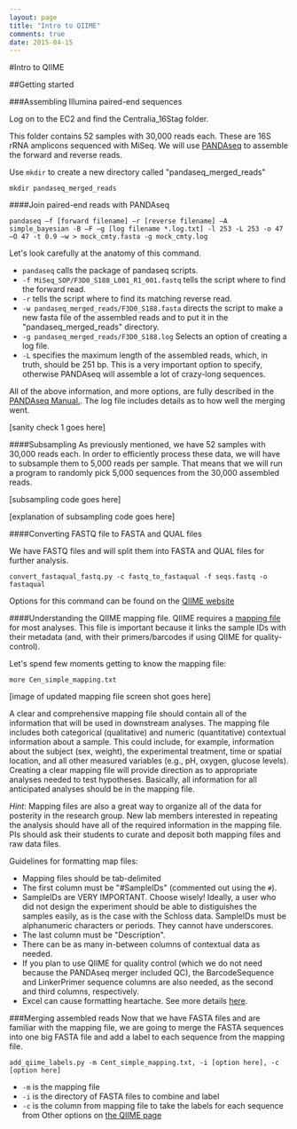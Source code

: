 ```yaml
---
layout: page
title: "Intro to QIIME"
comments: true
date: 2015-04-15 
---
```


#Intro to QIIME

##Getting started

###Assembling Illumina paired-end sequences

Log on to the EC2 and find the Centralia_16Stag folder. 

This folder contains 52 samples with 30,000 reads each. These are 16S rRNA amplicons sequenced with MiSeq. We will use [PANDAseq](http://www.ncbi.nlm.nih.gov/pubmed/22333067) to assemble the forward and reverse reads.

Use `mkdir` to create a new directory called "pandaseq_merged_reads"
```
mkdir pandaseq_merged_reads
```

####Join paired-end reads with PANDAseq
```
pandaseq –f [forward filename] –r [reverse filename] –A simple_bayesian -B –F –g [log filename *.log.txt] -l 253 -L 253 -o 47 –O 47 -t 0.9 –w > mock_cmty.fasta -g mock_cmty.log 
```
Let's look carefully at the anatomy of this command.

  -  `pandaseq` calls the package of pandaseq scripts.
  -  `-f MiSeq_SOP/F3D0_S188_L001_R1_001.fastq` tells the script where to find the forward read.
  -  `-r` tells the script where to find its matching reverse read.
  -  `-w pandaseq_merged_reads/F3D0_S188.fasta` directs the script to make a new fasta file of the assembled reads and to put it in the "pandaseq_merged_reads" directory.
  -  `-g pandaseq_merged_reads/F3D0_S188.log` Selects an option of creating a log file.
  -  `-L` specifies the maximum length of the assembled reads, which, in truth, should be 251 bp. This is a very important option to specify, otherwise PANDAseq will assemble a lot of crazy-long sequences.

  All of the above information, and more options, are fully described in the [PANDAseq Manual.](http://neufeldserver.uwaterloo.ca/~apmasell/pandaseq_man1.html).  The log file includes details as to how well the merging went.
  
  [sanity check 1 goes here]
  
  ####Subsampling
  As previously mentioned, we have 52 samples with 30,000 reads each. In order to efficiently process these data, we will have to subsample them to 5,000 reads per sample. That means that we will run a program to randomly pick 5,000 sequences from the 30,000 assembled reads.
  
  [subsampling code goes here]
  
  [explanation of subsampling code goes here]
  
  ####Converting FASTQ file to FASTA and QUAL files
  
  We have FASTQ files and will split them into FASTA and QUAL files for further analysis.
  
  ```
  convert_fastaqual_fastq.py -c fastq_to_fastaqual -f seqs.fastq -o fastaqual
  ```
  
  Options for this command can be found on the [QIIME website](http://qiime.org/scripts/convert_fastaqual_fastq.html)
  
  ####Understanding the QIIME mapping file.
QIIME requires a [mapping file](http://qiime.org/documentation/file_formats.html) for most analyses.  This file is important because it links the sample IDs with their metadata (and, with their primers/barcodes if using QIIME for quality-control). 

Let's spend few moments getting to know the mapping file:

```
more Cen_simple_mapping.txt
```

[image of updated mapping file screen shot goes here]

A clear and comprehensive mapping file should contain all of the information that will be used in downstream analyses.  The mapping file includes both categorical (qualitative) and numeric (quantitative) contextual information about a sample. This could include, for example, information about the subject (sex, weight), the experimental treatment, time or spatial location, and all other measured variables (e.g., pH, oxygen, glucose levels). Creating a clear mapping file will provide direction as to appropriate analyses needed to test hypotheses.  Basically, all information for all anticipated analyses should be in the mapping file.

*Hint*:  Mapping files are also a great way to organize all of the data for posterity in the research group.  New lab members interested in repeating the analysis should have all of the required information in the mapping file.  PIs should ask their students to curate and deposit both mapping files and raw data files.

Guidelines for formatting map files:
  - Mapping files should be tab-delimited
  - The first column must be "#SampleIDs" (commented out using the `#`).
  -  SampleIDs are VERY IMPORTANT. Choose wisely! Ideally, a user who did not design the experiment should be able to distiguishes the samples easily, as is the case with the Schloss data. SampleIDs must be alphanumeric characters or periods.  They cannot have underscores.
  - The last column must be "Description".
  - There can be as many in-between columns of contextual data as needed.
  - If you plan to use QIIME for quality control (which we do not need because the PANDAseq merger included QC), the BarcodeSequence and LinkerPrimer sequence columns are also needed, as the second and third columns, respectively.
  - Excel can cause formatting heartache.  See more details [here](misc/QIIMETutorial_Misc/MapFormatExcelHeartAche.md).

  ###Merging assembled reads
  Now that we have FASTA files and are familiar with the mapping file, we are going to merge the FASTA sequences into one big FASTA file and add a label to each sequence from the mapping file. 
  
  ```
  add_qiime_labels.py -m Cent_simple_mapping.txt, -i [option here], -c [option here] 
  ```
  * `-m` is the mapping file 
  * `-i` is the directory of FASTA files to combine and label
  * `-c` is the column from mapping file to take the labels for each sequence from
  Other options on [the QIIME page](http://qiime.org/scripts/add_qiime_labels.html)
  
  
  
  
